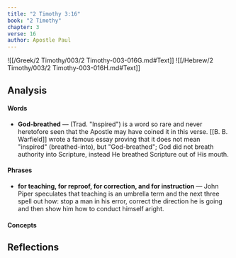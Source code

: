 ```yaml
---
title: "2 Timothy 3:16"
book: "2 Timothy"
chapter: 3
verse: 16
author: Apostle Paul
---
```

![[/Greek/2 Timothy/003/2 Timothy-003-016G.md#Text]]
![[/Hebrew/2 Timothy/003/2 Timothy-003-016H.md#Text]]

## Analysis

#### Words
- **God-breathed** — (Trad. "Inspired") is a word so rare and never heretofore seen that the Apostle may have coined it in this verse.  [[B. B. Warfield]] wrote a famous essay proving that it does not mean "inspired" (breathed-into), but "God-breathed"; God did not breath authority into Scripture, instead He breathed Scripture out of His mouth.

#### Phrases
- **for teaching, for reproof, for correction, and for instruction** — John Piper speculates that teaching is an umbrella term and the next three spell out how: stop a man in his error, correct the direction he is going and then show him how to conduct himself aright.

#### Concepts

## Reflections
